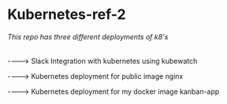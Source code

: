 # Kubernetes-ref-2


###### This repo has three different deployments of k8's 

----> Slack Integration with kubernetes using kubewatch 

----> Kubernetes deployment for public image nginx

----> Kubernetes deployment for my docker image kanban-app

